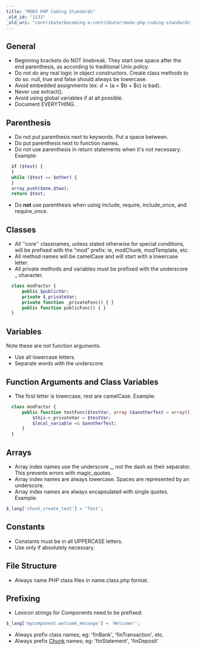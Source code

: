 ```yaml
---
title: "MODX PHP Coding Standards"
_old_id: "1133"
_old_uri: "contribute/becoming-a-contributor/modx-php-coding-standards"
---
```


## General

- Beginning brackets do NOT linebreak. They start one space after the end parenthesis, as according to traditional Unix policy.
- Do not do any real logic in object constructors. Create class methods to do so.
   null, true and false should always be lowercase.
- Avoid embedded assignments (ex: $d = ($a = $b + $c) is bad).
- Never use extract().
- Avoid using global variables if at all possible.
- Document EVERYTHING.

## Parenthesis

- Do not put parenthesis next to keywords. Put a space between.
- Do put parenthesis next to function names.
- Do not use parenthesis in return statements when it's not necessary. Example:

``` php
  if ($test) {
  }
  while ($test == $other) {
  }
  array_push($one,$two);
  return $test;
```

- Do **not** use parenthesis when using include, require, include\_once, and require\_once.

## Classes

- All ''core'' classnames, unless stated otherwise for special conditions, will be prefixed with the "mod" prefix: ie, modChunk, modTemplate, etc.
- All method names will be camelCase and will start with a lowercase letter.
- All private methods and variables must be prefixed with the underscore \_ character.

``` php
  class modFactor {
      public $publicVar;
      private $_privateVar;
      private function _privateFunc() { }
      public function publicFunc() { }
  }
```

## Variables

Note these are not function arguments.

- Use all lowercase letters.
- Separate words with the underscore.

## Function Arguments and Class Variables

- The first letter is lowercase, rest are camelCase. Example:

``` php
  class modFactor {
      public function testFunc($testVar, array &$anotherTest = array()) {
          $this->_privateVar = $testVar;
          $local_variable =& $anotherTest;
      }
  }
```

## Arrays

- Array index names use the underscore \_, not the dash as their separator. This prevents errors with magic\_quotes.
- Array index names are always lowercase. Spaces are represented by an underscore.
- Array index names are always encapsulated with single quotes.
   Example:

``` php
$_lang['chunk_create_text'] = 'Test';
```

## Constants

- Constants must be in all UPPERCASE letters.
- Use only if absolutely necessary.

## File Structure

- Always name PHP class files in name.class.php format.

## Prefixing

- Lexicon strings for Components need to be prefixed:

``` php
$_lang['mycomponent.welcome_message'] = 'Welcome!';
```

- Always prefix class names; eg: 'finBank', 'finTransaction', etc.
- Always prefix [Chunk](building-sites/elements/chunks "Chunks") names; eg: 'finStatement', 'finDeposit'

